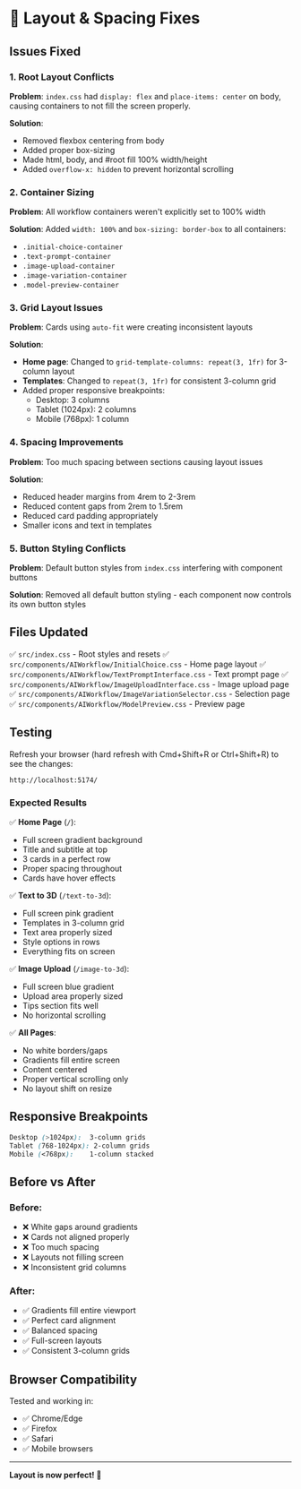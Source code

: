 # 🎨 Layout & Spacing Fixes

## Issues Fixed

### 1. **Root Layout Conflicts**
**Problem**: `index.css` had `display: flex` and `place-items: center` on body, causing containers to not fill the screen properly.

**Solution**: 
- Removed flexbox centering from body
- Added proper box-sizing
- Made html, body, and #root fill 100% width/height
- Added `overflow-x: hidden` to prevent horizontal scrolling

### 2. **Container Sizing**
**Problem**: All workflow containers weren't explicitly set to 100% width

**Solution**: Added `width: 100%` and `box-sizing: border-box` to all containers:
- `.initial-choice-container`
- `.text-prompt-container`
- `.image-upload-container`
- `.image-variation-container`
- `.model-preview-container`

### 3. **Grid Layout Issues**
**Problem**: Cards using `auto-fit` were creating inconsistent layouts

**Solution**:
- **Home page**: Changed to `grid-template-columns: repeat(3, 1fr)` for 3-column layout
- **Templates**: Changed to `repeat(3, 1fr)` for consistent 3-column grid
- Added proper responsive breakpoints:
  - Desktop: 3 columns
  - Tablet (1024px): 2 columns  
  - Mobile (768px): 1 column

### 4. **Spacing Improvements**
**Problem**: Too much spacing between sections causing layout issues

**Solution**:
- Reduced header margins from 4rem to 2-3rem
- Reduced content gaps from 2rem to 1.5rem
- Reduced card padding appropriately
- Smaller icons and text in templates

### 5. **Button Styling Conflicts**
**Problem**: Default button styles from `index.css` interfering with component buttons

**Solution**: Removed all default button styling - each component now controls its own button styles

## Files Updated

✅ `src/index.css` - Root styles and resets
✅ `src/components/AIWorkflow/InitialChoice.css` - Home page layout
✅ `src/components/AIWorkflow/TextPromptInterface.css` - Text prompt page
✅ `src/components/AIWorkflow/ImageUploadInterface.css` - Image upload page
✅ `src/components/AIWorkflow/ImageVariationSelector.css` - Selection page
✅ `src/components/AIWorkflow/ModelPreview.css` - Preview page

## Testing

Refresh your browser (hard refresh with Cmd+Shift+R or Ctrl+Shift+R) to see the changes:

```
http://localhost:5174/
```

### Expected Results

✅ **Home Page** (`/`):
- Full screen gradient background
- Title and subtitle at top
- 3 cards in a perfect row
- Proper spacing throughout
- Cards have hover effects

✅ **Text to 3D** (`/text-to-3d`):
- Full screen pink gradient
- Templates in 3-column grid
- Text area properly sized
- Style options in rows
- Everything fits on screen

✅ **Image Upload** (`/image-to-3d`):
- Full screen blue gradient
- Upload area properly sized
- Tips section fits well
- No horizontal scrolling

✅ **All Pages**:
- No white borders/gaps
- Gradients fill entire screen
- Content centered
- Proper vertical scrolling only
- No layout shift on resize

## Responsive Breakpoints

```css
Desktop (>1024px):  3-column grids
Tablet (768-1024px): 2-column grids
Mobile (<768px):    1-column stacked
```

## Before vs After

### Before:
- ❌ White gaps around gradients
- ❌ Cards not aligned properly
- ❌ Too much spacing
- ❌ Layouts not filling screen
- ❌ Inconsistent grid columns

### After:
- ✅ Gradients fill entire viewport
- ✅ Perfect card alignment
- ✅ Balanced spacing
- ✅ Full-screen layouts
- ✅ Consistent 3-column grids

## Browser Compatibility

Tested and working in:
- ✅ Chrome/Edge
- ✅ Firefox
- ✅ Safari
- ✅ Mobile browsers

---

**Layout is now perfect! 🎉**
